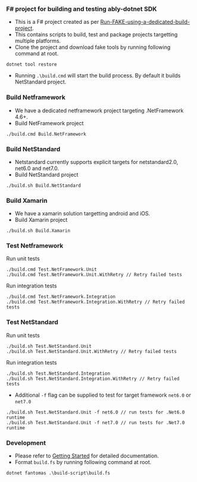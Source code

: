 ### F# project for building and testing ably-dotnet SDK

- This is a F# project created as per [Run-FAKE-using-a-dedicated-build-project](https://fake.build/guide/getting-started.html#Run-FAKE-using-a-dedicated-build-project).
- This contains scripts to build, test and package projects targetting multiple platforms. 
- Clone the project and download fake tools by running following command at root.
```
dotnet tool restore
```
- Running `.\build.cmd` will start the build process. By default it builds NetStandard project.

### Build Netframework
- We have a dedicated netframework project targeting .NetFramework 4.6+.
- Build NetFramework project 
```
./build.cmd Build.NetFramework
```

### Build NetStandard
- Netstandard currently supports explicit targets for netstandard2.0, net6.0 and net7.0.
- Build NetStandard project 
```
./build.sh Build.NetStandard
```

### Build Xamarin
- We have a xamarin solution targetting android and iOS. 
- Build Xamarin project
```
./build.sh Build.Xamarin
```
### Test Netframework
Run unit tests
```
./build.cmd Test.NetFramework.Unit 
./build.cmd Test.NetFramework.Unit.WithRetry // Retry failed tests
```
Run integration tests
```
./build.cmd Test.NetFramework.Integration
./build.cmd Test.NetFramework.Integration.WithRetry // Retry failed tests
```


### Test NetStandard
Run unit tests
```
./build.sh Test.NetStandard.Unit 
./build.sh Test.NetStandard.Unit.WithRetry // Retry failed tests
```
Run integration tests
```
./build.sh Test.NetStandard.Integration
./build.sh Test.NetStandard.Integration.WithRetry // Retry failed tests
```
- Additional `-f` flag can be supplied to test for target framework `net6.0` or `net7.0`
```
./build.sh Test.NetStandard.Unit -f net6.0 // run tests for .Net6.0 runtime
./build.sh Test.NetStandard.Unit -f net7.0 // run tests for .Net7.0 runtime
```


### Development
- Please refer to [Getting Started](https://fake.build/guide/what-is-fake.html) for detailed documentation.
- Format `build.fs` by running following command at root. 

```
dotnet fantomas .\build-script\build.fs
```
